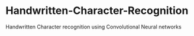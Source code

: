 # Handwritten-Character-Recognition
Handwritten Character recognition using Convolutional Neural networks
